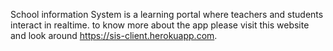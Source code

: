 School information System is a learning portal where teachers and  students interact in realtime.
to know more about the app please visit this website and look around https://sis-client.herokuapp.com.
